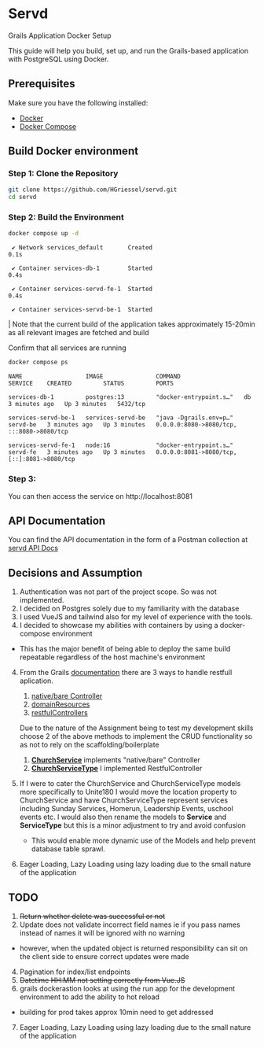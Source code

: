 # Servd

Grails Application Docker Setup

This guide will help you build, set up, and run the Grails-based application with PostgreSQL using Docker.

## Prerequisites

Make sure you have the following installed:

- [Docker](https://docs.docker.com/get-docker/)
- [Docker Compose](https://docs.docker.com/compose/install/)

## Build Docker environment

### Step 1: Clone the Repository

```bash
git clone https://github.com/HGriessel/servd.git
cd servd

```

### Step 2: Build the Environment

```bash
docker compose up -d
```

```
 ✔ Network services_default       Created                                                                                                                                                                         0.1s
 
 ✔ Container services-db-1        Started                                                                                                                                                                         0.4s
 
 ✔ Container services-servd-fe-1  Started                                                                                                                                                                         0.4s
 
 ✔ Container services-servd-be-1  Started
```

| Note that the current build of the application takes approximately 15-20min as all relevant images are fetched and build

Confirm that all services are running

```bash
docker compose ps
```
```
NAME                  IMAGE               COMMAND                  SERVICE    CREATED         STATUS         PORTS

services-db-1         postgres:13         "docker-entrypoint.s…"   db         3 minutes ago   Up 3 minutes   5432/tcp

services-servd-be-1   services-servd-be   "java -Dgrails.env=p…"   servd-be   3 minutes ago   Up 3 minutes   0.0.0.0:8080->8080/tcp, :::8080->8080/tcp

services-servd-fe-1   node:16             "docker-entrypoint.s…"   servd-fe   3 minutes ago   Up 3 minutes   0.0.0.0:8081->8080/tcp, [::]:8081->8080/tcp
```

### Step 3:

You can then access the service on http://localhost:8081


## API Documentation 

You can find the API documentation in the form of a Postman collection at [servd API Docs](https://github.com/HGriessel/servd/tree/main/Postman)
## Decisions and Assumption

1. Authentication was not part of the project scope. So was not implemented.
2. I decided on Postgres solely due to my familiarity with the database
3. I used VueJS and tailwind also for my level of experience with the tools. 
4. I decided to showcase my abilities with containers by using a docker-compose environment
  - This has the major benefit of being able to deploy the same build repeatable regardless of the host machine's environment
4. From the Grails [documentation](https://grails.github.io/legacy-grails-doc/4.1.3/guide/) there are 3 ways to handle restfull aplication.
   1. [native/bare Controller](https://grails.github.io/legacy-grails-doc/4.1.3/guide/theWebLayer.html)
   2. [domainResources](https://grails.github.io/legacy-grails-doc/4.1.3/guide/REST.html#domainResources)
   3. [restfulControllers](https://grails.github.io/legacy-grails-doc/4.1.3/guide/REST.html#restfulControllers)
   
    Due to the nature of the Assignment being to test my development skills choose 2 of the above methods to implement the CRUD functionality so as not to rely on the scaffolding/boilerplate

    1. [**ChurchService**](https://github.com/HGriessel/servd/blob/main/grails-app/controllers/church/servd/services/ChurchServiceController.groovy)  implements "native/bare" Controller
    2. [**ChurchServiceType**](https://github.com/HGriessel/servd/blob/main/grails-app/controllers/church/servd/services/ChurchServiceTypeController.groovy) I implemented RestfulController

5. If I were to cater the ChurchService and ChurchServiceType models more specifically to Unite180 I would move the location property to ChurchService and have ChurchServiceType represent services including Sunday Services, Homerun, Leadership Events, uschool events etc.
   I would also then rename the models to **Service** and **ServiceType** but this is a minor adjustment to try and avoid confusion
   - This would enable more dynamic use of the Models and help prevent database table sprawl.
6. Eager Loading, Lazy Loading using lazy loading due to the small nature of the application


 

## TODO 
1. ~~Return whether delete was successful or not~~
2. Update does not validate incorrect field names ie if you pass names instead of names it will be ignored with no warning
  - however, when the updated object is returned responsibility can sit on the client side to ensure correct updates were made
4. Pagination for index/list endpoints
5. ~~Datetime HH:MM not setting correctly from Vue.JS~~
6. grails dockerastion looks at using the run app for the development environment to add the ability to hot reload 
  - building for prod takes approx 10min need to get addressed
7. Eager Loading, Lazy Loading using lazy loading due to the small nature of the application



